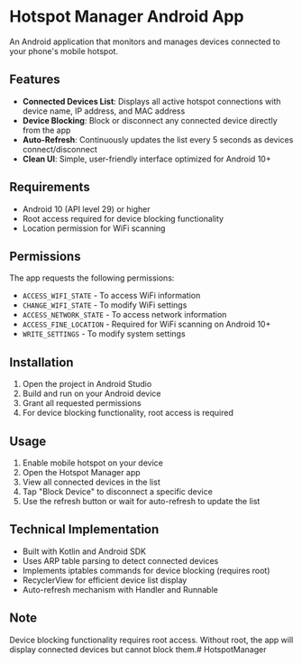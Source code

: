 # Hotspot Manager Android App

An Android application that monitors and manages devices connected to your phone's mobile hotspot.

## Features

- **Connected Devices List**: Displays all active hotspot connections with device name, IP address, and MAC address
- **Device Blocking**: Block or disconnect any connected device directly from the app
- **Auto-Refresh**: Continuously updates the list every 5 seconds as devices connect/disconnect
- **Clean UI**: Simple, user-friendly interface optimized for Android 10+

## Requirements

- Android 10 (API level 29) or higher
- Root access required for device blocking functionality
- Location permission for WiFi scanning

## Permissions

The app requests the following permissions:
- `ACCESS_WIFI_STATE` - To access WiFi information
- `CHANGE_WIFI_STATE` - To modify WiFi settings
- `ACCESS_NETWORK_STATE` - To access network information
- `ACCESS_FINE_LOCATION` - Required for WiFi scanning on Android 10+
- `WRITE_SETTINGS` - To modify system settings

## Installation

1. Open the project in Android Studio
2. Build and run on your Android device
3. Grant all requested permissions
4. For device blocking functionality, root access is required

## Usage

1. Enable mobile hotspot on your device
2. Open the Hotspot Manager app
3. View all connected devices in the list
4. Tap "Block Device" to disconnect a specific device
5. Use the refresh button or wait for auto-refresh to update the list

## Technical Implementation

- Built with Kotlin and Android SDK
- Uses ARP table parsing to detect connected devices
- Implements iptables commands for device blocking (requires root)
- RecyclerView for efficient device list display
- Auto-refresh mechanism with Handler and Runnable

## Note

Device blocking functionality requires root access. Without root, the app will display connected devices but cannot block them.#   H o t s p o t M a n a g e r  
 